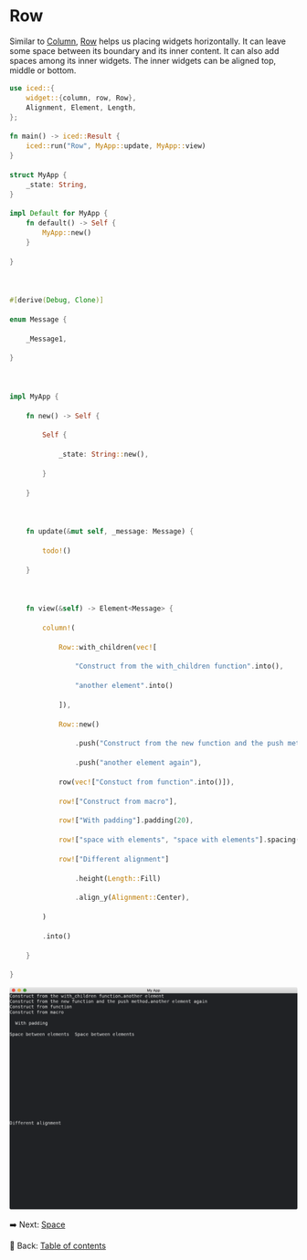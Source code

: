 # Row

Similar to [Column](https://docs.rs/iced/0.12.1/iced/widget/struct.Column.html), [Row](https://docs.rs/iced/0.12.1/iced/widget/struct.Row.html) helps us placing widgets horizontally.
It can leave some space between its boundary and its inner content.
It can also add spaces among its inner widgets.
The inner widgets can be aligned top, middle or bottom.

```rust
use iced::{
    widget::{column, row, Row},
    Alignment, Element, Length,
};

fn main() -> iced::Result {
    iced::run("Row", MyApp::update, MyApp::view)
}

struct MyApp {
    _state: String,
}

impl Default for MyApp {
    fn default() -> Self {
        MyApp::new()
    }

}

  

#[derive(Debug, Clone)]

enum Message {

    _Message1,

}

  

impl MyApp {

    fn new() -> Self {

        Self {

            _state: String::new(),

        }

    }

  

    fn update(&mut self, _message: Message) {

        todo!()

    }

  

    fn view(&self) -> Element<Message> {

        column!(

            Row::with_children(vec![

                "Construct from the with_children function".into(),

                "another element".into()

            ]),

            Row::new()

                .push("Construct from the new function and the push method")

                .push("another element again"),

            row(vec!["Constuct from function".into()]),

            row!["Construct from macro"],

            row!["With padding"].padding(20),

            row!["space with elements", "space with elements"].spacing(20),

            row!["Different alignment"]

                .height(Length::Fill)

                .align_y(Alignment::Center),

        )

        .into()

    }

}
```

![Row](./pic/row.png)

:arrow_right:  Next: [Space](./space.md)

:blue_book: Back: [Table of contents](./../README.md)
